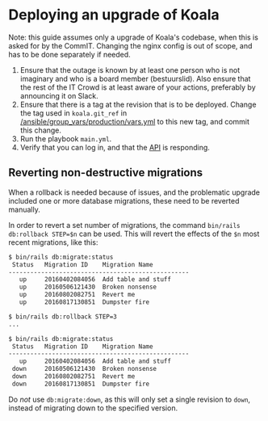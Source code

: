 # Deploying an upgrade of Koala

Note: this guide assumes only a upgrade of Koala's codebase, when this is asked
for by the CommIT. Changing the nginx config is out of scope, and has to be done
separately if needed.

1. Ensure that the outage is known by at least one person who is not imaginary
   and who is a board member (bestuurslid). Also ensure that the rest of the IT
   Crowd is at least aware of your actions, preferably by announcing it on
   Slack.
1. Ensure that there is a tag at the revision that is to be deployed. Change the
   tag used in `koala.git_ref` in [/ansible/group_vars/production/vars.yml] to
   this new tag, and commit this change.
1. Run the playbook `main.yml`.
1. Verify that you can log in, and that the [API] is responding.

## Reverting non-destructive migrations
When a rollback is needed because of issues, and the problematic upgrade 
included one or more database migrations, these need to be reverted manually.

In order to revert a set number of migrations, the command `bin/rails
db:rollback STEP=$n` can be used. This will revert the effects of the `$n` most
recent migrations, like this:

```bash
$ bin/rails db:migrate:status
 Status   Migration ID    Migration Name
--------------------------------------------------
   up     20160402084056  Add table and stuff
   up     20160506121430  Broken nonsense
   up     20160802082751  Revert me
   up     20160817130851  Dumpster fire

$ bin/rails db:rollback STEP=3
...

$ bin/rails db:migrate:status
 Status   Migration ID    Migration Name
--------------------------------------------------
   up     20160402084056  Add table and stuff
 down     20160506121430  Broken nonsense
 down     20160802082751  Revert me
 down     20160817130851  Dumpster fire
```

Do *not* use `db:migrate:down`, as this will only set a single revision to
`down`, instead of migrating down to the specified version.

[API]: https://koala.svsticky.nl/api/activities
[/ansible/group_vars/production/vars.yml]: https://github.com/svsticky/sadserver-secrets/tree/master/production/vars.yml
